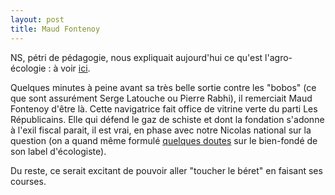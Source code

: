```yaml
---
layout: post
title: Maud Fontenoy
---
```

NS, pétri de pédagogie, nous
expliquait aujourd'hui ce qu'est l'agro-écologie : à voir
[ici](https://www.youtube.com/watch?v=1liOJPHw17E).

Quelques minutes à peine avant sa très belle sortie contre les "bobos"
(ce que sont assurément Serge Latouche ou Pierre Rabhi), il remerciait
Maud Fontenoy d'être là. Cette navigatrice fait office de vitrine
verte du parti Les Républicains. Elle qui défend le gaz de schiste et
dont la fondation s'adonne à l'exil fiscal parait, il est vrai, en phase
avec notre Nicolas national sur la question (on a quand même formulé
[quelques doutes](http://debarquonsmaudfontenoy.fr/)
sur le bien-fondé de son label d'écologiste).

Du reste, ce serait excitant de pouvoir aller "toucher le béret" en
faisant ses courses.
